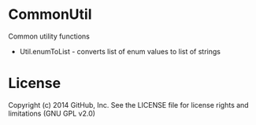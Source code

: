 CommonUtil
==========

Common utility functions
- Util.enumToList - converts list of enum values to list of strings

License
==========
Copyright (c) 2014 GitHub, Inc. See the LICENSE file for license rights and limitations (GNU GPL v2.0)
